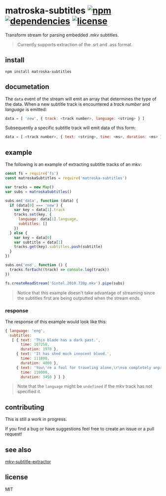 # matroska-subtitles [![npm][npm-img]][npm-url] [![dependencies][dep-img]][dep-url] [![license][lic-img]][lic-url]

[npm-img]: https://img.shields.io/npm/v/matroska-subtitles.svg
[npm-url]: https://www.npmjs.com/package/matroska-subtitles
[dep-img]: https://david-dm.org/mathiasvr/matroska-subtitles.svg
[dep-url]: https://david-dm.org/mathiasvr/matroska-subtitles
[lic-img]: http://img.shields.io/:license-MIT-blue.svg
[lic-url]: http://mvr.mit-license.org

Transform stream for parsing embedded .mkv subtitles.

> Currently supports extraction of the .srt and .ass format.

## install

```
npm install matroska-subtitles
```

## documetation

The `data` event of the stream will emit an array that determines the type of the data.
When a new subtitle track is encountered a *track number* and *language* is emitted:
```javascript
data = [ 'new', { track: <track number>, language: <string> } ]
```

Subsequently a specific subtitle track will emit data of this form:
```javascript
data = [ <track number>, { text: <string>, time: <ms>, duration: <ms> } ]
```

## example

The following is an example of extracting subtitle tracks of an mkv:

```javascript
const fs = require('fs')
const matroskaSubtitles = require('matroska-subtitles')

var tracks = new Map()
var subs = matroskaSubtitles()

subs.on('data', function (data) {
  if (data[0] === 'new') {
    var key = data[1].track
    tracks.set(key, {
      language: data[1].language,
      subtitles: []
    })
  } else {
    var key = data[0]
    var subtitle = data[1]
    tracks.get(key).subtitles.push(subtitle)
  }
})

subs.on('end', function () {
  tracks.forEach((track) => console.log(track))
})

fs.createReadStream('Sintel.2010.720p.mkv').pipe(subs)
```

> Notice that this example doesn't take advantage of streaming since the subtitles first are being outputted when the stream ends.

### response

The response of this example would look like this:
```javascript
{ language: 'eng',
  subtitles: 
   [ { text: 'This blade has a dark past.',
       time: 107250,
       duration: 1970 },
     { text: 'It has shed much innocent blood.',
       time: 111800,
       duration: 4000 },
     { text: 'You\'re a fool for traveling alone,\r\nso completely unprepared.',
       time: 118000,
       duration: 3450 } ] }
```

> Note that the `language` might be `undefined` if the mkv track has not specified it.

## contributing

This is still a work in progress.

If you find a bug or have suggestions feel free to create an issue or a pull request!

## see also 

[mkv-subtitle-extractor](https://www.npmjs.com/package/mkv-subtitle-extractor)

## license

MIT
